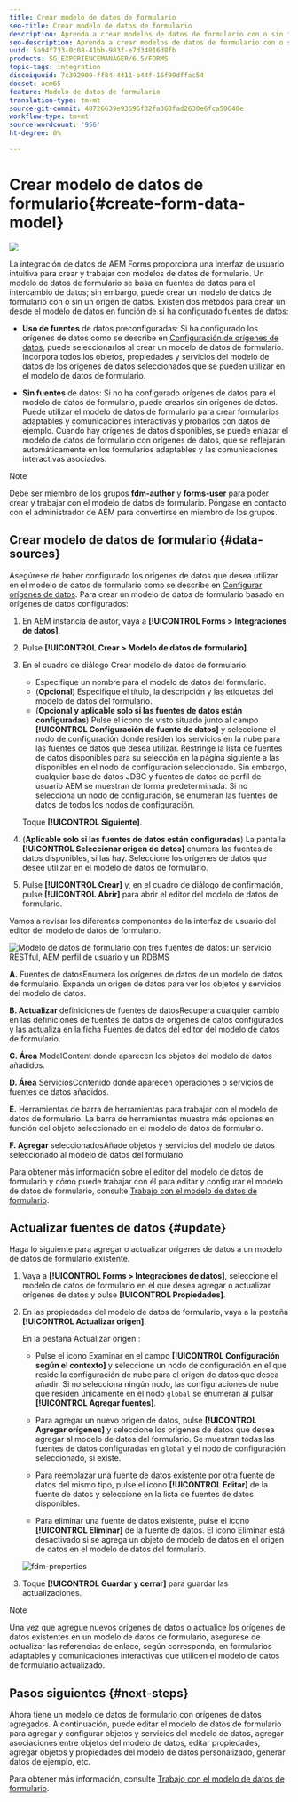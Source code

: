 ```yaml
---
title: Crear modelo de datos de formulario
seo-title: Crear modelo de datos de formulario
description: Aprenda a crear modelos de datos de formulario con o sin fuentes de datos configuradas.
seo-description: Aprenda a crear modelos de datos de formulario con o sin fuentes de datos configuradas.
uuid: 5a94f733-0c08-41bb-983f-e7d34816d8fb
products: SG_EXPERIENCEMANAGER/6.5/FORMS
topic-tags: integration
discoiquuid: 7c392909-ff84-4411-b44f-16f99dffac54
docset: aem65
feature: Modelo de datos de formulario
translation-type: tm+mt
source-git-commit: 48726639e93696f32fa368fad2630e6fca50640e
workflow-type: tm+mt
source-wordcount: '956'
ht-degree: 0%

---
```



# Crear modelo de datos de formulario{#create-form-data-model}

![](do-not-localize/data-integeration.png)

La integración de datos de AEM Forms proporciona una interfaz de usuario intuitiva para crear y trabajar con modelos de datos de formulario. Un modelo de datos de formulario se basa en fuentes de datos para el intercambio de datos; sin embargo, puede crear un modelo de datos de formulario con o sin un origen de datos. Existen dos métodos para crear un desde el modelo de datos en función de si ha configurado fuentes de datos:

* **Uso de fuentes** de datos preconfiguradas: Si ha configurado los orígenes de datos como se describe en  [Configuración de orígenes de datos](../../forms/using/configure-data-sources.md), puede seleccionarlos al crear un modelo de datos de formulario. Incorpora todos los objetos, propiedades y servicios del modelo de datos de los orígenes de datos seleccionados que se pueden utilizar en el modelo de datos de formulario.

* **Sin fuentes** de datos: Si no ha configurado orígenes de datos para el modelo de datos de formulario, puede crearlos sin orígenes de datos. Puede utilizar el modelo de datos de formulario para crear formularios adaptables y comunicaciones interactivas y probarlos con datos de ejemplo. Cuando hay orígenes de datos disponibles, se puede enlazar el modelo de datos de formulario con orígenes de datos, que se reflejarán automáticamente en los formularios adaptables y las comunicaciones interactivas asociados.

>[!NOTE]
>
>Debe ser miembro de los grupos **fdm-author** y **forms-user** para poder crear y trabajar con el modelo de datos de formulario. Póngase en contacto con el administrador de AEM para convertirse en miembro de los grupos.

## Crear modelo de datos de formulario {#data-sources}

Asegúrese de haber configurado los orígenes de datos que desea utilizar en el modelo de datos de formulario como se describe en [Configurar orígenes de datos](../../forms/using/configure-data-sources.md). Para crear un modelo de datos de formulario basado en orígenes de datos configurados:

1. En AEM instancia de autor, vaya a **[!UICONTROL Forms > Integraciones de datos]**.
1. Pulse **[!UICONTROL Crear > Modelo de datos de formulario]**.
1. En el cuadro de diálogo Crear modelo de datos de formulario:

   * Especifique un nombre para el modelo de datos del formulario.
   * (**Opcional**) Especifique el título, la descripción y las etiquetas del modelo de datos del formulario.
   * (**Opcional y aplicable solo si las fuentes de datos están configuradas**) Pulse el icono de visto situado junto al campo **[!UICONTROL Configuración de fuente de datos]** y seleccione el nodo de configuración donde residen los servicios en la nube para las fuentes de datos que desea utilizar. Restringe la lista de fuentes de datos disponibles para su selección en la página siguiente a las disponibles en el nodo de configuración seleccionado. Sin embargo, cualquier base de datos JDBC y fuentes de datos de perfil de usuario AEM se muestran de forma predeterminada. Si no selecciona un nodo de configuración, se enumeran las fuentes de datos de todos los nodos de configuración.

   Toque **[!UICONTROL Siguiente]**.

1. (**Aplicable solo si las fuentes de datos están configuradas**) La pantalla **[!UICONTROL Seleccionar origen de datos]** enumera las fuentes de datos disponibles, si las hay. Seleccione los orígenes de datos que desee utilizar en el modelo de datos de formulario.
1. Pulse **[!UICONTROL Crear]** y, en el cuadro de diálogo de confirmación, pulse **[!UICONTROL Abrir]** para abrir el editor del modelo de datos de formulario.

Vamos a revisar los diferentes componentes de la interfaz de usuario del editor del modelo de datos de formulario.

![Modelo de datos de formulario con tres fuentes de datos: un servicio RESTful, AEM perfil de usuario y un RDBMS](assets/fdm-ui.png)

**A.** Fuentes de datosEnumera los orígenes de datos de un modelo de datos de formulario. Expanda un origen de datos para ver los objetos y servicios del modelo de datos.

**B. Actualizar** definiciones de fuentes de datosRecupera cualquier cambio en las definiciones de fuentes de datos de orígenes de datos configurados y las actualiza en la ficha Fuentes de datos del editor del modelo de datos de formulario.

**C. Área** ModelContent donde aparecen los objetos del modelo de datos añadidos.

**D. Área** ServiciosContenido donde aparecen operaciones o servicios de fuentes de datos añadidos.

**E.** Herramientas de barra de herramientas para trabajar con el modelo de datos de formulario. La barra de herramientas muestra más opciones en función del objeto seleccionado en el modelo de datos de formulario.

**F. Agregar** seleccionadosAñade objetos y servicios del modelo de datos seleccionado al modelo de datos del formulario.

Para obtener más información sobre el editor del modelo de datos de formulario y cómo puede trabajar con él para editar y configurar el modelo de datos de formulario, consulte [Trabajo con el modelo de datos de formulario](../../forms/using/work-with-form-data-model.md).

## Actualizar fuentes de datos {#update}

Haga lo siguiente para agregar o actualizar orígenes de datos a un modelo de datos de formulario existente.

1. Vaya a **[!UICONTROL Forms > Integraciones de datos]**, seleccione el modelo de datos de formulario en el que desea agregar o actualizar orígenes de datos y pulse **[!UICONTROL Propiedades]**.
1. En las propiedades del modelo de datos de formulario, vaya a la pestaña **[!UICONTROL Actualizar origen]**.

   En la pestaña Actualizar origen :

   * Pulse el icono Examinar en el campo **[!UICONTROL Configuración según el contexto]** y seleccione un nodo de configuración en el que reside la configuración de nube para el origen de datos que desea añadir. Si no selecciona ningún nodo, las configuraciones de nube que residen únicamente en el nodo `global` se enumeran al pulsar **[!UICONTROL Agregar fuentes]**.

   * Para agregar un nuevo origen de datos, pulse **[!UICONTROL Agregar orígenes]** y seleccione los orígenes de datos que desea agregar al modelo de datos del formulario. Se muestran todas las fuentes de datos configuradas en `global` y el nodo de configuración seleccionado, si existe.

   * Para reemplazar una fuente de datos existente por otra fuente de datos del mismo tipo, pulse el icono **[!UICONTROL Editar]** de la fuente de datos y seleccione en la lista de fuentes de datos disponibles.
   * Para eliminar una fuente de datos existente, pulse el icono **[!UICONTROL Eliminar]** de la fuente de datos. El icono Eliminar está desactivado si se agrega un objeto de modelo de datos en el origen de datos en el modelo de datos del formulario.

   ![fdm-properties](assets/fdm-properties.png)

1. Toque **[!UICONTROL Guardar y cerrar]** para guardar las actualizaciones.

>[!NOTE]
>
>Una vez que agregue nuevos orígenes de datos o actualice los orígenes de datos existentes en un modelo de datos de formulario, asegúrese de actualizar las referencias de enlace, según corresponda, en formularios adaptables y comunicaciones interactivas que utilicen el modelo de datos de formulario actualizado.

## Pasos siguientes {#next-steps}

Ahora tiene un modelo de datos de formulario con orígenes de datos agregados. A continuación, puede editar el modelo de datos de formulario para agregar y configurar objetos y servicios del modelo de datos, agregar asociaciones entre objetos del modelo de datos, editar propiedades, agregar objetos y propiedades del modelo de datos personalizado, generar datos de ejemplo, etc.

Para obtener más información, consulte [Trabajo con el modelo de datos de formulario](../../forms/using/work-with-form-data-model.md).

